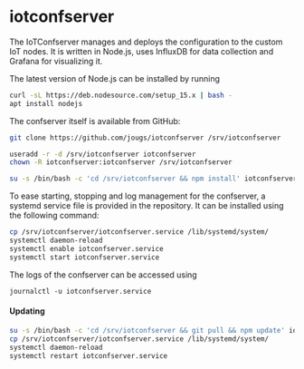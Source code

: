 # iotconfserver

The IoTConfserver manages and deploys the configuration to the custom IoT nodes. It is written in Node.js, uses InfluxDB for data collection and Grafana for visualizing it.

The latest version of Node.js can be installed by running
   ```bash
   curl -sL https://deb.nodesource.com/setup_15.x | bash -
   apt install nodejs
   ```

The confserver itself is available from GitHub:
```bash
git clone https://github.com/jougs/iotconfserver /srv/iotconfserver
```

```bash
useradd -r -d /srv/iotconfserver iotconfserver
chown -R iotconfserver:iotconfserver /srv/iotconfserver
```

```bash
su -s /bin/bash -c 'cd /srv/iotconfserver && npm install' iotconfserver
```

To ease starting, stopping and log management for the confserver, a systemd service file is provided in the repository. It can be installed using the following command:
```bash
cp /srv/iotconfserver/iotconfserver.service /lib/systemd/system/
systemctl daemon-reload
systemctl enable iotconfserver.service
systemctl start iotconfserver.service
```

The logs of the confserver can be accessed using
```
journalctl -u iotconfserver.service
```

#### Updating

```bash
su -s /bin/bash -c 'cd /srv/iotconfserver && git pull && npm update' iotconfserver
cp /srv/iotconfserver/iotconfserver.service /lib/systemd/system/
systemctl daemon-reload
systemctl restart iotconfserver.service
```
